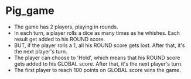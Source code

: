 # Pig_game
* The game has 2 players, playing in rounds.
* In each turn, a player rolls a dice as many times as he whishes. Each result get added to his ROUND score.
* BUT, if the player rolls a 1, all his ROUND score gets lost. After that, it's the next player's turn.
* The player can choose to 'Hold', which means that his ROUND score gets added to his GLOBAL score. After that, it's the next player's turn.
* The first player to reach 100 points on GLOBAL score wins the game.

